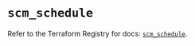# `scm_schedule`

Refer to the Terraform Registry for docs: [`scm_schedule`](https://registry.terraform.io/providers/paloaltonetworks/scm/1.0.2/docs/resources/schedule).
